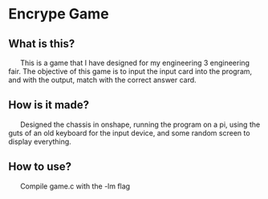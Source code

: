 
# Encrype Game

## What is this?

&nbsp;&nbsp;&nbsp;&nbsp;&nbsp;&nbsp;This is a game that I have designed for my engineering 3 engineering fair. The objective of this game is to input the input card into the program, and with the output, match with the correct answer card.

## How is it made?

&nbsp;&nbsp;&nbsp;&nbsp;&nbsp;&nbsp;Designed the chassis in onshape, running the program on a pi, using the guts of an old keyboard for the input device, and some random screen to display everything.

## How to use?

&nbsp;&nbsp;&nbsp;&nbsp;&nbsp;&nbsp;Compile game.c with the -lm flag
